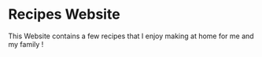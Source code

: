 # Recipes Website
This Website contains a few recipes that I enjoy making at home for me and my family !
